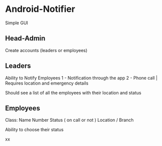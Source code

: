 # Android-Notifier

Simple GUI

## Head-Admin
Create accounts (leaders or employees)

## Leaders
Ability to Notify Employees 
       1 - Notification through the app
       2 - Phone call
       | Requires location and emergency details

Should see a list of all the employees with their location and status 


## Employees
Class: Name
       Number
       Status ( on call or not )
       Location / Branch
       
Ability to choose their status


xx